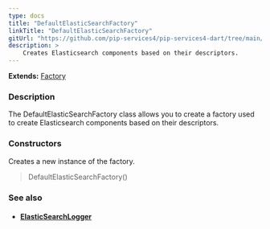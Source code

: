 ```yaml
---
type: docs
title: "DefaultElasticSearchFactory"
linkTitle: "DefaultElasticSearchFactory"
gitUrl: "https://github.com/pip-services4/pip-services4-dart/tree/main/pip-services4-elasticsearch-dart"
description: > 
    Creates Elasticsearch components based on their descriptors.
---
```


**Extends:** [Factory](../../../components/build/factory)

### Description

The DefaultElasticSearchFactory class allows you to create a factory used to create Elasticsearch components based on their descriptors. 

### Constructors

Creates a new instance of the factory.

> DefaultElasticSearchFactory()


### See also
- #### [ElasticSearchLogger](../../log/elasticsearch_logger)

